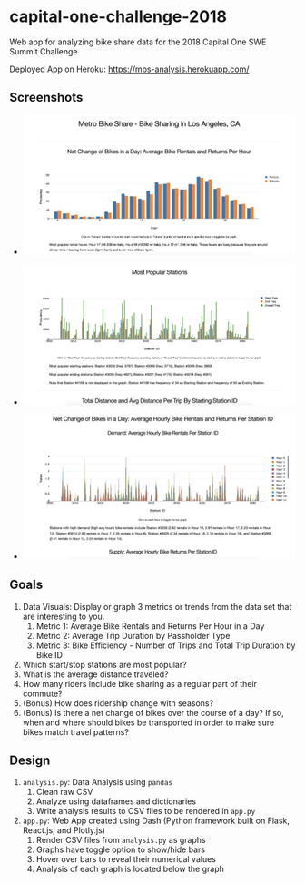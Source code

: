 # capital-one-challenge-2018
Web app for analyzing bike share data for the 2018 Capital One SWE Summit Challenge  

Deployed App on Heroku: https://mbs-analysis.herokuapp.com/  

## Screenshots
* ![Screenshot 1](https://github.com/vli1721/capital-one-challenge-2018/blob/master/screenshots/mbs-analysis-screenshot1.png)

* ![Screenshot 2](https://github.com/vli1721/capital-one-challenge-2018/blob/master/screenshots/mbs-analysis-screenshot2.png)


* ![Screenshot 3](https://github.com/vli1721/capital-one-challenge-2018/blob/master/screenshots/mbs-analysis-screenshot3.png)


## Goals
1. Data Visuals: Display or graph 3 metrics or trends from the data set that are interesting to you.
	1. Metric 1: Average Bike Rentals and Returns Per Hour in a Day
	2. Metric 2: Average Trip Duration by Passholder Type
	3. Metric 3: Bike Efficiency - Number of Trips and Total Trip Duration by Bike ID
2. Which start/stop stations are most popular?
3. What is the average distance traveled?
4. How many riders include bike sharing as a regular part of their commute?
5. (Bonus) How does ridership change with seasons?
6. (Bonus) Is there a net change of bikes over the course of a day? If so, when and where should bikes be transported in order to make sure bikes match travel patterns?

## Design
1. `analysis.py`: Data Analysis using `pandas`
	1. Clean raw CSV
	2. Analyze using dataframes and dictionaries
	3. Write analysis results to CSV files to be rendered in `app.py`
2. `app.py`: Web App created using Dash (Python framework built on Flask, React.js, and Plotly.js)
	1. Render CSV files from `analysis.py` as graphs
	2. Graphs have toggle option to show/hide bars
	3. Hover over bars to reveal their numerical values
	4. Analysis of each graph is located below the graph